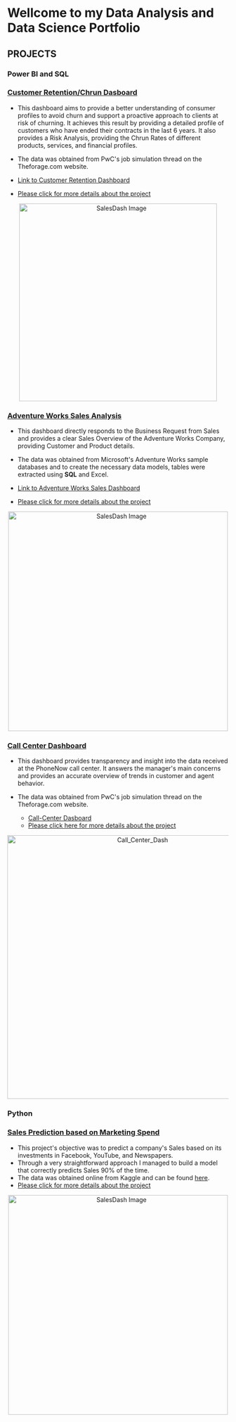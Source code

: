 # Wellcome to my Data Analysis and Data Science Portfolio

## PROJECTS

### Power BI and SQL

### [Customer Retention/Chrun Dasboard](https://github.com/Icaro92/Churn_Dashboard)
* This dashboard aims to provide a better understanding of consumer profiles to avoid churn and support a proactive approach to clients at risk of churning. It achieves this result by providing a detailed profile of customers who have ended their contracts in the last 6 years. It also provides a Risk Analysis, providing the Chrun Rates of different products, services, and financial profiles. 
* The data was obtained from PwC's job simulation thread on the Theforage.com website.
  
* [Link to Customer Retention Dashboard](https://app.powerbi.com/view?r=eyJrIjoiZjI4MDE5MmMtNjdlMS00ZDUyLTlmMDItMDJjNGViMGYyNDNiIiwidCI6IjAyODQyZDljLWVhNTAtNGVkNy1iMWY1LWI2MDIwOGIwM2YzNyJ9)
* [Please click for more details about the project](https://github.com/Icaro92/Churn_Dashboard)

<p align = "center">
  <img src="https://github.com/Icaro92/PBI_AW/assets/58118599/de3d6640-760c-47c3-83af-0732cbb43f23" width="450" alt="SalesDash Image">


### [Adventure Works Sales Analysis](https://github.com/Icaro92/PBI_AW/tree/main)

* This dashboard directly responds to the Business Request from Sales and provides a clear Sales Overview of the Adventure Works Company, providing Customer and Product details.
* The data was obtained from Microsoft's  Adventure Works sample databases and to create the necessary data models, tables were extracted using **SQL** and Excel.


* [Link to Adventure Works Sales Dashboard](https://app.powerbi.com/view?r=eyJrIjoiMmNjMjExNTMtNDE0Zi00MTFiLWJjYjktYTkyZmY2YmRhYTU5IiwidCI6IjAyODQyZDljLWVhNTAtNGVkNy1iMWY1LWI2MDIwOGIwM2YzNyJ9)
* [Please click for more details about the project](https://github.com/Icaro92/PBI_AW/tree/main)

<p align = "center">
  <img src="https://github.com/Icaro92/PBI_AW/assets/58118599/906d8918-bd3f-4cae-9666-69acdecb8c6c" width="500" alt="SalesDash Image">

### [Call Center Dashboard](https://github.com/Icaro92/PBI_Call_Center_PWC/tree/main)
* This dashboard provides transparency and insight into the data received at the PhoneNow call center. It answers the manager's main concerns and provides an accurate overview of trends in customer and agent behavior.
* The data was obtained from PwC's job simulation thread on the Theforage.com website.

  * [Call-Center Dasboard](https://app.powerbi.com/view?r=eyJrIjoiMjU3ZTA1ZDItOWFkYS00ZjkzLThjNmQtNzkzNWY2Y2I3OGE4IiwidCI6IjAyODQyZDljLWVhNTAtNGVkNy1iMWY1LWI2MDIwOGIwM2YzNyJ9)
  * [Please click here for more details about the project](https://github.com/Icaro92/PBI_Call_Center_PWC/tree/main)
    
<p align = "center">
  <img src="https://github.com/Icaro92/PBI_AW/assets/58118599/59538c9b-fa24-4a14-8be9-6b389ed1dd13" width="600" alt="Call_Center_Dash">

### Python

### [Sales Prediction based on Marketing Spend](https://github.com/Icaro92/MMxM)

* This project's objective was to predict a company's Sales based on its investments in Facebook, YouTube, and Newspapers.
* Through a very straightforward approach I managed to build a model that correctly predicts Sales 90% of the time.
* The data was obtained online from Kaggle and can be found [here](https://www.kaggle.com/datasets/muyiwawilliams/advertising-dataset/data).
* [Please click for more details about the project](https://github.com/Icaro92/MMxM)

<p align = "center">
    <img src="https://github.com/Icaro92/MMxM/assets/58118599/bf319d01-4039-4e87-af34-f4f330ac9173" width="500" alt="SalesDash Image">
